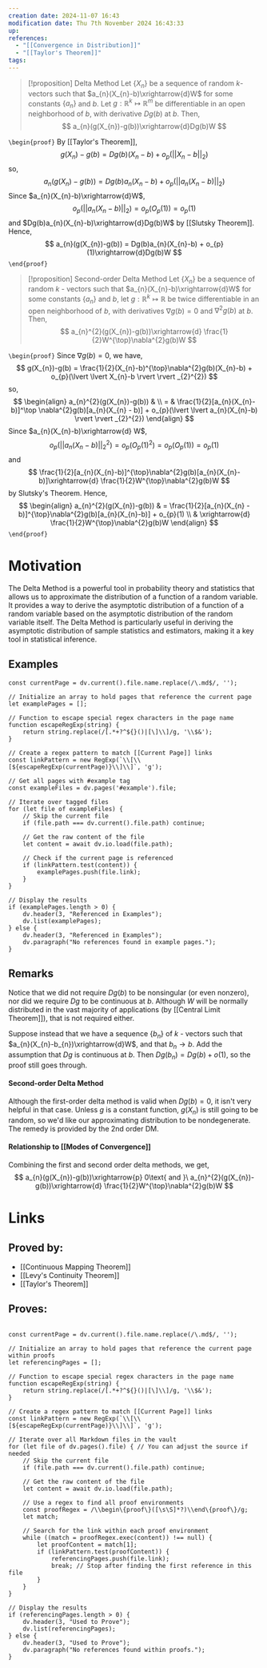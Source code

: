 ```yaml
---
creation date: 2024-11-07 16:43
modification date: Thu 7th November 2024 16:43:33
up: 
references:
  - "[[Convergence in Distribution]]"
  - "[[Taylor's Theorem]]"
tags:
---
```


> [!proposition] Delta Method
> Let $\{ X_{n} \}$ be a sequence of random $k$-vectors such that $a_{n}(X_{n}-b)\xrightarrow{d}W$ for some constants $\{ a_{n} \}$ and $b$. Let $g:\mathbb{R}^{k}\mapsto\mathbb{R}^{m}$ be differentiable in an open neighborhood of $b$, with derivative $Dg(b)$ at $b$. Then, 
> $$
>a_{n}(g(X_{n})-g(b))\xrightarrow{d}Dg(b)W
>$$

`\begin{proof}`
	By [[Taylor's Theorem]], 
	$$
	g(X_{n})-g(b) = Dg(b)(X_{n}-b) + o_{p}(\lvert \lvert X_{n} - b \rvert  \rvert _{2})
	$$
	so, 
	$$
	a_{n}(g(X_{n})-g(b)) = Dg(b)a_{n}(X_{n}-b) + o_{p}(\lvert \lvert a_{n}(X_{n}-b) \rvert  \rvert _{2})
	$$
	Since $a_{n}(X_{n}-b)\xrightarrow{d}W$, 
	$$
	o_{p}(\lvert \lvert a_{n}(X_{n}-b) \rvert  \rvert _{2}) = o_{p}(O_{p}(1)) = o_{p}(1)
	$$
	and $Dg(b)a_{n}(X_{n}-b)\xrightarrow{d}Dg(b)W$ by [[Slutsky Theorem]]. Hence, 
	$$
	a_{n}(g(X_{n})-g(b)) = Dg(b)a_{n}(X_{n}-b) + o_{p}(1)\xrightarrow{d}Dg(b)W
	$$
`\end{proof}`
> [!proposition] Second-order Delta Method
> Let $\{ X_{n} \}$ be a sequence of random $k$ - vectors such that $a_{n}(X_{n}-b)\xrightarrow{d}W$ for some constants $\{ a_{n} \}$ and $b$, let $g:\mathbb{R}^{k}\mapsto \mathbb{R}$ be twice differentiable in an open neighborhood of $b$, with derivatives $\nabla g(b) = 0$ and $\nabla^{2}g(b)$ at $b$. Then, 
> $$
> a_{n}^{2}(g(X_{n})-g(b))\xrightarrow{d} \frac{1}{2}W^{\top}\nabla^{2}g(b)W
>$$

`\begin{proof}`
	Since $\nabla g(b) = 0$, we have, 
	$$
	g(X_{n})-g(b) = \frac{1}{2}(X_{n}-b)^{\top}\nabla^{2}g(b)(X_{n}-b) + o_{p}(\lvert \lvert X_{n}-b \rvert  \rvert _{2}^{2})
	$$
	so, 
	$$
	\begin{align}
	a_{n}^{2}(g(X_{n})-g(b))  & \\
	= &  \frac{1}{2}[a_{n}(X_{n}-b)]^\top \nabla^{2}g(b)[a_{n}(X_{n} - b)] + o_{p}(\lvert \lvert a_{n}(X_{n}-b) \rvert  \rvert _{2}^{2})
	\end{align}
	$$
	Since $a_{n}(X_{n}-b)\xrightarrow{d} W$, 
	$$
	o_{p}(\lvert \lvert a_{n}(X_{n}-b) \rvert  \rvert _{2}^{2})= o_{p}(O_{p}(1)^{2}) = o_{p}(O_{p}(1)) = o_{p}(1)
	$$
	and 
	$$
	\frac{1}{2}[a_{n}(X_{n}-b)]^{\top}\nabla^{2}g(b)[a_{n}(X_{n}-b)]\xrightarrow{d} \frac{1}{2}W^{\top}\nabla^{2}g(b)W
	$$
	by Slutsky's Theorem. Hence, 
	$$
	\begin{align}
	a_{n}^{2}(g(X_{n})-g(b))  & = \frac{1}{2}[a_{n}(X_{n} - b)]^{\top}\nabla^{2}g(b)[a_{n}(X_{n}-b)] + o_{p}(1) \\
	 & \xrightarrow{d} \frac{1}{2}W^{\top}\nabla^{2}g(b)W
	\end{align}
	$$
`\end{proof}`
# Motivation

The Delta Method is a powerful tool in probability theory and statistics that allows us to approximate the distribution of a function of a random variable. It provides a way to derive the asymptotic distribution of a function of a random variable based on the asymptotic distribution of the random variable itself. The Delta Method is particularly useful in deriving the asymptotic distribution of sample statistics and estimators, making it a key tool in statistical inference.



## Examples

```dataviewjs
const currentPage = dv.current().file.name.replace(/\.md$/, '');

// Initialize an array to hold pages that reference the current page
let examplePages = [];

// Function to escape special regex characters in the page name
function escapeRegExp(string) {
    return string.replace(/[.*+?^${}()|[\]\\]/g, '\\$&');
}

// Create a regex pattern to match [[Current Page]] links
const linkPattern = new RegExp(`\\[\\[${escapeRegExp(currentPage)}\\]\\]`, 'g');

// Get all pages with #example tag
const exampleFiles = dv.pages('#example').file;

// Iterate over tagged files
for (let file of exampleFiles) {
    // Skip the current file
    if (file.path === dv.current().file.path) continue;

    // Get the raw content of the file
    let content = await dv.io.load(file.path);

    // Check if the current page is referenced
    if (linkPattern.test(content)) {
        examplePages.push(file.link);
    }
}

// Display the results
if (examplePages.length > 0) {
    dv.header(3, "Referenced in Examples");
    dv.list(examplePages);
} else {
    dv.header(3, "Referenced in Examples");
    dv.paragraph("No references found in example pages.");
}
```
## Remarks

Notice that we did not require $Dg(b)$ to be nonsingular (or even nonzero), nor did we require $Dg$ to be continuous at $b$. Although $W$ will be normally distributed in the vast majority of applications (by [[Central Limit Theorem]]), that is not required either. 

Suppose instead that we have a sequence $\{ b_{n} \}$ of $k$ - vectors such that $a_{n}(X_{n}-b_{n})\xrightarrow{d}W$, and that $b_{n}\to b$. Add the assumption that $Dg$ is continuous at $b$. Then $Dg(b_{n})= Dg(b) + o(1)$, so the proof still goes through. 

#### Second-order Delta Method 
Although the first-order delta method is valid when $Dg(b) = 0$, it isn't very helpful in that case. Unless $g$ is a constant function, $g(X_{n})$ is still going to be random, so we'd like our approximating distribution to be nondegenerate. The remedy is provided by the 2nd order DM. 

#### Relationship to [[Modes of Convergence]]
Combining the first and second order delta methods, we get, 
$$
a_{n}(g(X_{n})-g(b))\xrightarrow{p} 0\text{ and }\ a_{n}^{2}(g(X_{n})-g(b))\xrightarrow{d} \frac{1}{2}W^{\top}\nabla^{2}g(b)W
$$

# Links 

## Proved by: 
- [[Continuous Mapping Theorem]]
- [[Levy's Continuity Theorem]]
- [[Taylor's Theorem]]

## Proves: 
```dataviewjs

const currentPage = dv.current().file.name.replace(/\.md$/, '');

// Initialize an array to hold pages that reference the current page within proofs
let referencingPages = [];

// Function to escape special regex characters in the page name
function escapeRegExp(string) {
    return string.replace(/[.*+?^${}()|[\]\\]/g, '\\$&');
}

// Create a regex pattern to match [[Current Page]] links
const linkPattern = new RegExp(`\\[\\[${escapeRegExp(currentPage)}\\]\\]`, 'g');

// Iterate over all Markdown files in the vault
for (let file of dv.pages().file) { // You can adjust the source if needed
    // Skip the current file
    if (file.path === dv.current().file.path) continue;

    // Get the raw content of the file
    let content = await dv.io.load(file.path);

    // Use a regex to find all proof environments
    const proofRegex = /\\begin\{proof\}([\s\S]*?)\\end\{proof\}/g;
    let match;

    // Search for the link within each proof environment
    while ((match = proofRegex.exec(content)) !== null) {
        let proofContent = match[1];
        if (linkPattern.test(proofContent)) {
            referencingPages.push(file.link);
            break; // Stop after finding the first reference in this file
        }
    }
}

// Display the results
if (referencingPages.length > 0) {
    dv.header(3, "Used to Prove");
    dv.list(referencingPages);
} else {
    dv.header(3, "Used to Prove");
    dv.paragraph("No references found within proofs.");
}
```

